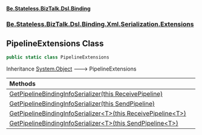 #### [Be.Stateless.BizTalk.Dsl.Binding](README.md 'README')
### [Be.Stateless.BizTalk.Dsl.Binding.Xml.Serialization.Extensions](Be.Stateless.BizTalk.Dsl.Binding.Xml.Serialization.Extensions.md 'Be.Stateless.BizTalk.Dsl.Binding.Xml.Serialization.Extensions')

## PipelineExtensions Class

```csharp
public static class PipelineExtensions
```

Inheritance [System.Object](https://docs.microsoft.com/en-us/dotnet/api/System.Object 'System.Object') &#129106; PipelineExtensions

| Methods | |
| :--- | :--- |
| [GetPipelineBindingInfoSerializer(this ReceivePipeline)](PipelineExtensions.GetPipelineBindingInfoSerializer(thisReceivePipeline).md 'Be.Stateless.BizTalk.Dsl.Binding.Xml.Serialization.Extensions.PipelineExtensions.GetPipelineBindingInfoSerializer(this Be.Stateless.BizTalk.Dsl.Pipeline.ReceivePipeline)') | |
| [GetPipelineBindingInfoSerializer(this SendPipeline)](PipelineExtensions.GetPipelineBindingInfoSerializer(thisSendPipeline).md 'Be.Stateless.BizTalk.Dsl.Binding.Xml.Serialization.Extensions.PipelineExtensions.GetPipelineBindingInfoSerializer(this Be.Stateless.BizTalk.Dsl.Pipeline.SendPipeline)') | |
| [GetPipelineBindingInfoSerializer&lt;T&gt;(this ReceivePipeline&lt;T&gt;)](PipelineExtensions.GetPipelineBindingInfoSerializer_T_(thisReceivePipeline_T_).md 'Be.Stateless.BizTalk.Dsl.Binding.Xml.Serialization.Extensions.PipelineExtensions.GetPipelineBindingInfoSerializer<T>(this Be.Stateless.BizTalk.Dsl.Binding.ReceivePipeline<T>)') | |
| [GetPipelineBindingInfoSerializer&lt;T&gt;(this SendPipeline&lt;T&gt;)](PipelineExtensions.GetPipelineBindingInfoSerializer_T_(thisSendPipeline_T_).md 'Be.Stateless.BizTalk.Dsl.Binding.Xml.Serialization.Extensions.PipelineExtensions.GetPipelineBindingInfoSerializer<T>(this Be.Stateless.BizTalk.Dsl.Binding.SendPipeline<T>)') | |
